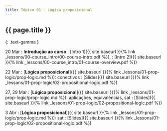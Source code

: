 ```yaml
---
title: Tópico 01 - Lógica proposicional
---
```


## {{ page.title }}
{: .text-gamma }

20 Mar
: **Introdução ao curso**
  : [Intro 1]({{ site.baseurl }}{% link _lessons/00-course_intro/00-course-intro.pdf %}),
  : [Intro 2]({{ site.baseurl }}{% link _lessons/00-course_intro/01-course-overview.pdf %})

22 Mar
: [**Lógica proposicional**]({{ site.baseurl }}{% link _lessons/01-prop-logic/prop-logic.md %}): conectivos
  : [Slides]({{ site.baseurl }}{% link _lessons/01-prop-logic/02-propositional-logic.pdf %})

27, 29 Mar
: [**Lógica proposicional**]({{ site.baseurl }}{% link _lessons/01-prop-logic/prop-logic.md %}): aplicações, equivalências, sat
  : [Slides]({{ site.baseurl }}{% link _lessons/01-prop-logic/02-propositional-logic.pdf %})

3 Abr
: [**Lógica proposicional**]({{ site.baseurl }}{% link _lessons/01-prop-logic/prop-logic.md %}): sat
  : [Slides]({{ site.baseurl }}{% link _lessons/01-prop-logic/02-propositional-logic.pdf %})
